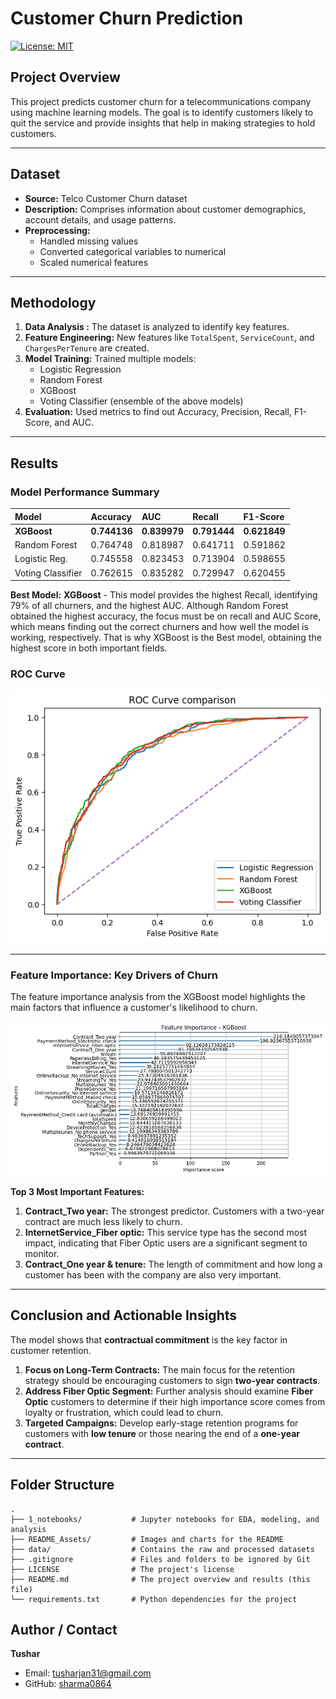 # Customer Churn Prediction

[![License: MIT](https://img.shields.io/badge/License-MIT-yellow.svg)](LICENSE)

## Project Overview
This project predicts customer churn for a telecommunications company using machine learning models. The goal is to identify customers likely to quit the service and provide insights that help in making strategies to hold customers.

---

## Dataset
- **Source:** Telco Customer Churn dataset  
- **Description:** Comprises information about customer demographics, account details, and usage patterns.  
- **Preprocessing:**  
  - Handled missing values  
  - Converted categorical variables to numerical  
  - Scaled numerical features  

---

## Methodology
1. **Data Analysis :** The dataset is analyzed to identify key features.  
2. **Feature Engineering:** New features like `TotalSpent`, `ServiceCount`, and `ChargesPerTenure` are created.
3. **Model Training:** Trained multiple models:
   - Logistic Regression
   - Random Forest
   - XGBoost
   - Voting Classifier (ensemble of the above models)
4. **Evaluation:** Used metrics to find out Accuracy, Precision, Recall, F1-Score, and AUC.  

---

## Results

### Model Performance Summary
| Model | Accuracy | AUC | Recall | F1-Score |
| :--- | :--- | :--- | :--- | :--- |
| **XGBoost** | **0.744136** | **0.839979** | **0.791444** | **0.621849** |
| Random Forest | 0.764748 | 0.818987 | 0.641711 | 0.591862 |
| Logistic Reg. | 0.745558 | 0.823453 | 0.713904 | 0.598655 |
| Voting Classifier | 0.762615 | 0.835282 | 0.729947 | 0.620455 |

**Best Model:** **XGBoost** - This model provides the highest Recall, identifying 79% of all churners, and the highest AUC. Although Random Forest obtained the highest accuracy, the focus must be on recall and AUC Score, which means finding out the correct churners and how well the model is working, respectively. That is why XGBoost is the Best model, obtaining the highest score in both important fields.

### ROC Curve
![ROC Curve](README_Assets/Roc-Curve-Comparison.png)

---

### Feature Importance: Key Drivers of Churn

The feature importance analysis from the XGBoost model highlights the main factors that influence a customer's likelihood to churn.

![Feature Importance](README_Assets/Feature-importance-XGBoost.png)

**Top 3 Most Important Features:**
1. **Contract_Two year:** The strongest predictor. Customers with a two-year contract are much less likely to churn.
2. **InternetService_Fiber optic:** This service type has the second most impact, indicating that Fiber Optic users are a significant segment to monitor.
3. **Contract_One year & tenure:** The length of commitment and how long a customer has been with the company are also very important.

---

## Conclusion and Actionable Insights

The model shows that **contractual commitment** is the key factor in customer retention.

1. **Focus on Long-Term Contracts:** The main focus for the retention strategy should be encouraging customers to sign **two-year contracts**.
2. **Address Fiber Optic Segment:** Further analysis should examine **Fiber Optic** customers to determine if their high importance score comes from loyalty or frustration, which could lead to churn.
3. **Targeted Campaigns:** Develop early-stage retention programs for customers with **low tenure** or those nearing the end of a **one-year contract**.

---

## Folder Structure
```
.
├── 1_notebooks/           # Jupyter notebooks for EDA, modeling, and analysis
├── README_Assets/         # Images and charts for the README
├── data/                  # Contains the raw and processed datasets
├── .gitignore             # Files and folders to be ignored by Git
├── LICENSE                # The project's license
├── README.md              # The project overview and results (this file)
└── requirements.txt       # Python dependencies for the project
```

## Author / Contact

**Tushar**  
- Email: tusharjan31@gmail.com  
- GitHub: [sharma0864](https://github.sharma0864)
